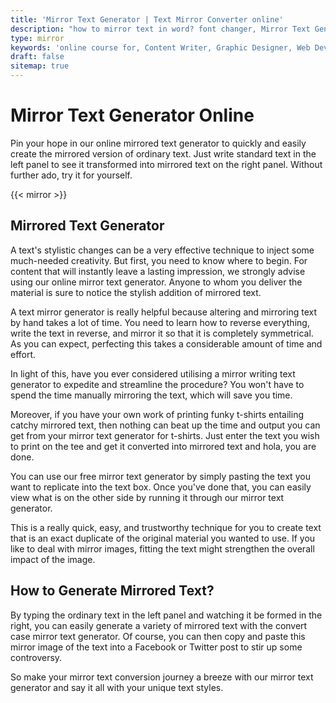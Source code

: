 ```yaml
---
title: 'Mirror Text Generator | Text Mirror Converter online'
description: "how to mirror text in word? font changer, Mirror Text Generator Online for Quick and Free Use? Check Out the Mirror Text Converter at Case Convertors. Find Out More convertor tools here"
type: mirror
keywords: 'online course for, Content Writer, Graphic Designer, Web Developer, Software Engineer, Frontend Developer graphic designer, UI designer, digital marketing'
draft: false
sitemap: true
---
```


# Mirror Text Generator Online

Pin your hope in our online  mirrored text generator to quickly and easily create the mirrored version of ordinary text. Just write standard text in the left panel to see it transformed into mirrored text on the right panel. Without further ado, try it for yourself.

{{< mirror >}}

## Mirrored Text Generator

A text's stylistic changes can be a very effective technique to inject some much-needed creativity. But first, you need to know where to begin. For content that will instantly leave a lasting impression, we strongly advise using our online mirror text generator. Anyone to whom you deliver the material is sure to notice the stylish addition of mirrored text.

A text mirror generator is really helpful because altering and mirroring text by hand takes a lot of time. You need to learn how to reverse everything, write the text in reverse, and mirror it so that it is completely symmetrical. As you can expect, perfecting this takes a considerable amount of time and effort.

In light of this, have you ever considered utilising a mirror writing text generator to expedite and streamline the procedure? You won't have to spend the time manually mirroring the text, which will save you time.

Moreover, if you have your own work of printing funky t-shirts entailing catchy mirrored text, then nothing can beat up the time and output you can get from your mirror text generator for t-shirts. Just enter the text you wish to print on the tee and get it converted into mirrored text and hola, you are done. 

You can use our free mirror text generator by simply pasting the text you want to replicate into the text box. Once you've done that, you can easily view what is on the other side by running it through our mirror text generator.

This is a really quick, easy, and trustworthy technique for you to create text that is an exact duplicate of the original material you wanted to use. If you like to deal with mirror images, fitting the text might strengthen the overall impact of the image.

## How to Generate Mirrored Text?
By typing the ordinary text in the left panel and watching it be formed in the right, you can easily generate a variety of mirrored text with the convert case mirror text generator. Of course, you can then copy and paste this mirror image of the text into a Facebook or Twitter post to stir up some controversy.

So make your mirror text conversion journey a breeze with our mirror text generator and say it all with your unique text styles. 
